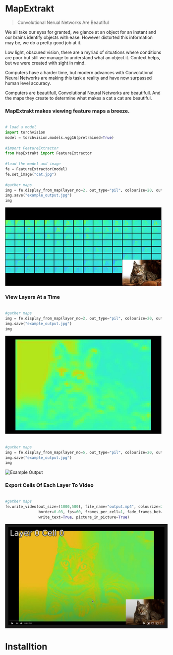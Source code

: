 # MapExtrakt

> Convolutional Nerual Networks Are Beautiful

We all take our eyes for granted, we glance at an object for an instant and  our brains identify objects with ease.
However distorted this information may be, we do a pretty good job at it.

Low light, obscured vision, there are a myriad of situations where conditions are poor but still we manage to understand what an object it.
Context helps, but we were created with sight in mind.

Computers have a harder time, but modern advances with Convolutional Neural Networks are making this task a reality and have now surpassed human level accuracy.

Computers are beautifull, Convolutional Neural Networks are beautifull. And the maps they create to determine what makes a cat a cat are beautiful.

### MapExtrakt makes viewing feature maps a breeze.

```python

# load a model 
import torchvision
model = torchvision.models.vgg16(pretrained=True)

#import FeatureExtractor
from MapExtrakt import FeatureExtractor

#load the model and image
fe = FeatureExtractor(model)
fe.set_image("cat.jpg")

#gather maps
img = fe.display_from_map(layer_no=2, out_type="pil", colourize=20, outsize=(1000,500), border=0.03, picture_in_picture=True)
img.save("example_output.jpg")
img

```
![Example Output](./examples/example_output.jpg "Example Output")

### View Layers At a Time

```python

#gather maps
img = fe.display_from_map(layer_no=2, out_type="pil", colourize=20, outsize=(1000,500), border=0.03, picture_in_picture=False)
img.save("example_output.jpg")
img

```
![Example Output](./examples/example_output2.jpg "Example Output")

```python

#gather maps
img = fe.display_from_map(layer_no=5, out_type="pil", colourize=20, outsize=(1000,500), border=0.03, picture_in_picture=False)
img.save("example_output.jpg")
img

```
![Example Output](./examples/example_output1.jpg "Example Output")



### Export Cells Of Each Layer To Video

```python

#gather maps
fe.write_video(out_size=(1000,500), file_name="output.mp4", colourize=20,
               border=0.03, fps=60, frames_per_cell=1, fade_frames_between_cells=6,
               write_text=True, picture_in_picture=True)


```

<a href="https://www.youtube.com/watch?v=awBDPjCNAi4&feature=youtu.be" target="_blank">
    <img src="./examples/youtube.jpg" alt="MapExtrakt" border="10" />
</a>


# Installtion